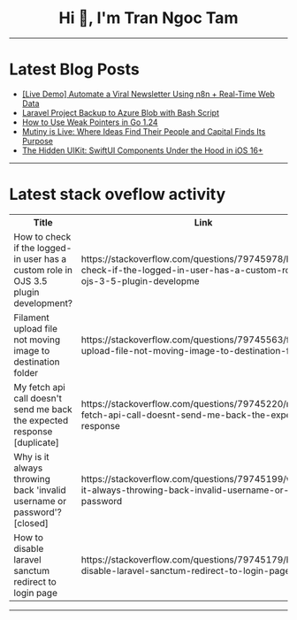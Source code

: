<h1 align="center">Hi 👋, I'm Tran Ngoc Tam</h1>

---

# Latest Blog Posts 
<!-- BLOG-POST-LIST:START -->
- [[Live Demo] Automate a Viral Newsletter Using n8n + Real-Time Web Data](https://dev.to/n8n/live-demo-automate-a-viral-newsletter-using-n8n-real-time-web-data-34jc)
- [Laravel Project Backup to Azure Blob with Bash Script](https://dev.to/edgaras/laravel-project-backup-to-azure-blob-with-bash-script-3ke)
- [How to Use Weak Pointers in Go 1.24](https://dev.to/leapcell/how-to-use-weak-pointers-in-go-124-2i6j)
- [Mutiny is Live: Where Ideas Find Their People and Capital Finds Its Purpose](https://dev.to/casperday11/mutiny-is-live-where-ideas-find-their-people-and-capital-finds-its-purpose-5e05)
- [The Hidden UIKit: SwiftUI Components Under the Hood in iOS 16+](https://dev.to/arshtechpro/the-hidden-uikit-swiftui-components-under-the-hood-in-ios-16-2oj6)
<!-- BLOG-POST-LIST:END -->

---

# Latest stack oveflow activity
<table>
  <tr><th>Title</th><th>Link</th></tr>
  <!-- STACKOVERFLOW:START --><tr><td>How to check if the logged-in user has a custom role in OJS 3.5 plugin development?</td><td>https://stackoverflow.com/questions/79745978/how-to-check-if-the-logged-in-user-has-a-custom-role-in-ojs-3-5-plugin-developme</td></tr><tr><td>Filament upload file not moving image to destination folder</td><td>https://stackoverflow.com/questions/79745563/filament-upload-file-not-moving-image-to-destination-folder</td></tr><tr><td>My fetch api call doesn&#39;t send me back the expected response [duplicate]</td><td>https://stackoverflow.com/questions/79745220/my-fetch-api-call-doesnt-send-me-back-the-expected-response</td></tr><tr><td>Why is it always throwing back &#39;invalid username or password&#39;? [closed]</td><td>https://stackoverflow.com/questions/79745199/why-is-it-always-throwing-back-invalid-username-or-password</td></tr><tr><td>How to disable laravel sanctum redirect to login page</td><td>https://stackoverflow.com/questions/79745179/how-to-disable-laravel-sanctum-redirect-to-login-page</td></tr><!-- STACKOVERFLOW:END -->
</table>

---


